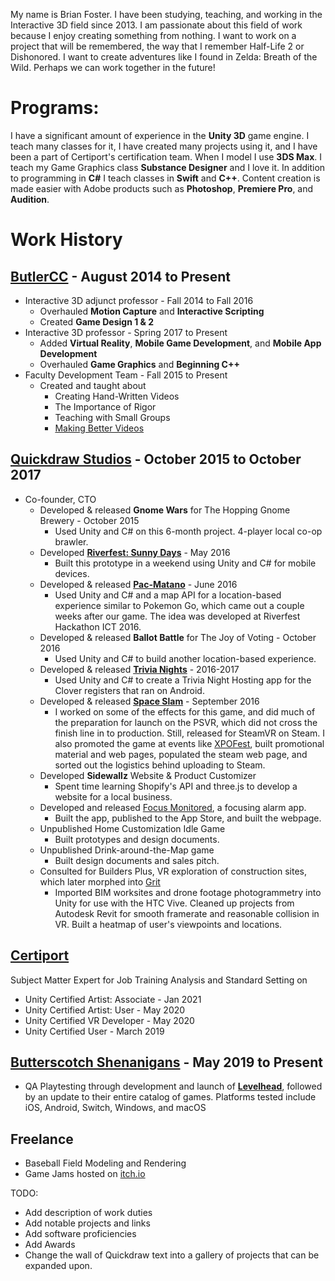My name is Brian Foster. I have been studying, teaching, and working in the Interactive 3D field since 2013. I am passionate about this field of work because I enjoy creating something from nothing. I want to work on a project that will be remembered, the way that I remember Half-Life 2 or Dishonored. I want to create adventures like I found in Zelda: Breath of the Wild. Perhaps we can work together in the future!

# Programs:

I have a significant amount of experience in the **Unity 3D** game engine. I teach many classes for it, I have created many projects using it, and I have been a part of Certiport's certification team.
When I model I use **3DS Max**. I teach my Game Graphics class **Substance Designer** and I love it. In addition to programming in **C#** I teach classes in **Swift** and **C++**. Content creation is made easier with Adobe products such as **Photoshop**, **Premiere Pro**, and **Audition**.

# Work History

## [ButlerCC](https://www.butlercc.edu/info/201155/interactive-digital-and-3d-technology) - August 2014 to Present

- Interactive 3D adjunct professor - Fall 2014 to Fall 2016
	- Overhauled **Motion Capture** and **Interactive Scripting**
	- Created **Game Design 1 & 2**
- Interactive 3D professor - Spring 2017 to Present
	- Added **Virtual Reality**, **Mobile Game Development**, and **Mobile App Development**
	- Overhauled **Game Graphics** and **Beginning C++**
- Faculty Development Team - Fall 2015 to Present
	- Created and taught about 
		- Creating Hand-Written Videos
		- The Importance of Rigor
		- Teaching with Small Groups
		- [Making Better Videos](http://brianisbrilliant.com/bettervideos)


## [Quickdraw Studios](http://quickdrawstud.io/) - October 2015 to October 2017

- Co-founder, CTO
	- Developed & released **Gnome Wars** for The Hopping Gnome Brewery - October 2015
        - Used Unity and C# on this 6-month project. 4-player local co-op brawler.
	- Developed [**Riverfest: Sunny Days**](https://www.youtube.com/watch?v=7TzLhonLQy8) - May 2016
        - Built this prototype in a weekend using Unity and C# for mobile devices.
	- Developed & released [**Pac-Matano**](https://www.facebook.com/events/district-marketplace/pac-matano/1070569443022550/) - June 2016
        - Used Unity and C# and a map API for a location-based experience similar to Pokemon Go, which came out a couple weeks after our game. The idea was developed at Riverfest Hackathon ICT 2016.
	- Developed & released **Ballot Battle** for The Joy of Voting - October 2016
        - Used Unity and C# to build another location-based experience.
	- Developed & released [**Trivia Nights**](https://www.quickdrawtrivia.com/) - 2016-2017
        - Used Unity and C# to create a Trivia Night Hosting app for the Clover registers that ran on Android.
	- Developed & released [**Space Slam**](https://store.steampowered.com/app/568480/Space_Slam/) - September 2016
        - I worked on some of the effects for this game, and did much of the preparation for launch on the PSVR, which did not cross the finish line in to production. Still, released for SteamVR on Steam. I also promoted the game at events like [XPOFest](https://twitter.com/gamesxpo), built promotional material and web pages, populated the steam web page, and sorted out the logistics behind uploading to Steam.
	- Developed **Sidewallz** Website & Product Customizer
        - Spent time learning Shopify's API and three.js to develop a website for a local business.
    - Developed and released [Focus Monitored](http://quickdrawstud.io/focusmonitored/), a focusing alarm app.
        - Built the app, published to the App Store, and built the webpage.
	- Unpublished Home Customization Idle Game
        - Built prototypes and design documents.
	- Unpublished Drink-around-the-Map game
        - Built design documents and sales pitch.
	- Consulted for Builders Plus, VR exploration of construction sites, which later morphed into [Grit](https://www.gritvirtual.com)
        - Imported BIM worksites and drone footage photogrammetry into Unity for use with the HTC Vive. Cleaned up projects from Autodesk Revit for smooth framerate and reasonable collision in VR. Built a heatmap of user's viewpoints and locations.
	


## [Certiport ](https://certiport.pearsonvue.com/Certifications/Unity)

Subject Matter Expert for Job Training Analysis and Standard Setting on 

- Unity Certified Artist: Associate - Jan 2021
- Unity Certified Artist: User - May 2020
- Unity Certified VR Developer - May 2020
- Unity Certified User - March 2019

## [Butterscotch Shenanigans](https://www.bscotch.net/games) - May 2019 to Present

- QA Playtesting through development and launch of [**Levelhead**](https://www.bscotch.net/games/levelhead), followed by an update to their entire catalog of games. Platforms tested include iOS, Android, Switch, Windows, and macOS

## Freelance

- Baseball Field Modeling and Rendering
- Game Jams hosted on [itch.io](https://brianisbrilliant.itch.io/)

TODO:
- Add description of work duties
- Add notable projects and links
- Add software proficiencies
- Add Awards
- Change the wall of Quickdraw text into a gallery of projects that can be expanded upon.
